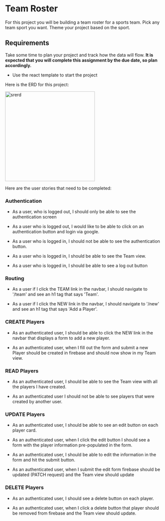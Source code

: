 # Team Roster

For this project you will be building a team roster for a sports team.  Pick any team sport you want.  Theme your project based on the sport.

## Requirements

Take some time to plan your project and track how the data will flow. **It is expected that you will complete this assignment by the due date, so plan accordingly.**

- Use the react template to start the project

Here is the ERD for this project:

<img width="291" alt="srerd" src="https://user-images.githubusercontent.com/29741570/137314750-ec4b65c5-e139-4b1a-8fa5-6d25aa57afb7.png">

Here are the user stories that need to be completed:

### Authentication

- As a user, who is logged out, I should only be able to see the authentication screen

- As a user who is logged out, I would like to be able to click on an authentication button and login via google.
- As a user who is logged in, I should not be able to see the authentication button.
- As a user who is logged in, I should be able to see the Team view.
- As a user who is logged in, I should be able to see a log out button

### Routing

- As a user if I click the TEAM link in the navbar, I should navigate to '/team' and see an h1 tag that says 'Team'.

- As a user if I click the NEW link in the navbar, I should navigate to '/new' and see an h1 tag that says 'Add a Player'.

### CREATE Players

- As an authenticated user, I should be able to click the NEW link in the navbar that displays a form to add a new player.

- As an authenticated user, when I fill out the form and submit a new Player should be created in firebase and should now show in my Team view.

### READ Players

- As an authenticated user, I should be able to see the Team view with all the players I have created.

- As an authenticated user I should not be able to see players that were created by another user.

### UPDATE Players

- As an authenticated user, I should be able to see an edit button on each player card.

- As an authenticated user, when I click the edit button I should see a form with the player information pre-populated in the form.
- As an authenticated user, I should be able to edit the information in the form and hit the submit button.
- As an authenticated user, when I submit the edit form firebase should be updated (PATCH request) and the Team view should update

### DELETE Players

- As an authenticated user, I should see a delete button on each player.

- As an authenticated user, when I click a delete button that player should be removed from firebase and the Team view should update.
